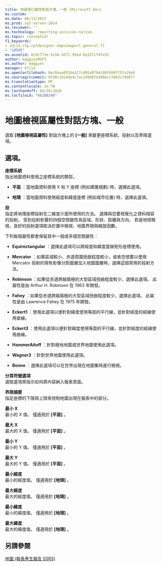 ```yaml
---
title: 地圖視口屬性對話方塊、一般 |Microsoft Docs
ms.custom: ''
ms.date: 06/13/2017
ms.prod: sql-server-2014
ms.reviewer: ''
ms.technology: reporting-services-native
ms.topic: conceptual
f1_keywords:
- sql12.rtp.rptdesigner.mapviewport.general.f1
- "10505"
ms.assetid: 6c9c773e-5c56-4571-95ed-8a157cfdfe52
author: maggiesMSFT
ms.author: maggies
manager: kfile
ms.openlocfilehash: 8ec0aaa051ba317cd05a9784c80fb997f5fa19e6
ms.sourcegitcommit: 6fd8c1914de4c7ac24900fe388ecc7883c740077
ms.translationtype: MT
ms.contentlocale: zh-TW
ms.lasthandoff: 04/26/2020
ms.locfileid: "66108240"
---
```

# <a name="map-viewport-properties-dialog-box-general"></a>地圖檢視區屬性對話方塊、一般
  選取 **[地圖檢視區屬性]** 對話方塊上的 **[一般]** 來變更座標系統、投射以及界限選項。  
  
## <a name="options"></a>選項。  
 **座標系統**  
 指出地圖資料使用之座標系統的類型。  
  
-   **平面** ：當地圖資料使用 X 和 Y 座標 (例如建置規劃) 時，選擇此選項。  
  
-   **地理** ：當地圖資料使用經度和緯度座標 (例如城市位置) 時，選擇此選項。  
  
 **投**  
 指定將地理座標投射在二維度介面所使用的方法。 選擇與您要視覺化之資料相容的投射。 受到投射影響的四個空間屬性為區域、形狀、距離與方向。 若是地球檢視，良好的投射選項取決於置中檢視、地圖界限與縮放因數。  
  
 下列每個屬性都會保留其中一個或多個空間屬性：  
  
-   **Equirectangular** ：選擇此選項可以將經度和緯度當做矩形座標使用。  
  
-   **Mercator** ：如果區域較小、赤道周圍扭曲程度較小，或者您想要以使用 Mercator 投射的現有影像分割圖層加入地圖圖層時，選擇這個常用的投射方法。  
  
-   **Robinson** ：如果從赤道跨越兩極的大型區域扭曲程度較少，選擇此選項。 此屬性是由 Arthur H. Robinson 在 1963 年開發。  
  
-   **Fahey** ：如果從赤道跨越兩極的大型區域扭曲程度較少，選擇此選項。 此屬性是由 Lawrence Fahey 在 1975 年開發。  
  
-   **Eckert1** ：使用此選項以便針對緯度使用等距的平行線，並針對經度的經線使用直線。  
  
-   **Eckert3** ：使用此選項以便針對緯度使用等距的平行線，並針對經度的經線使用曲線。  
  
-   **HammerAitoff** ：針對極地地圖或世界地圖使用此選項。  
  
-   **Wagner3** ：針對世界地圖使用此選項。  
  
-   **Bonne** ：選擇此選項可以在世界出現在地圖集時進行檢視。  
  
 **分頁符號選項**  
 選取選項來指示如何將內容納入報表頁面。  
  
 **界限摘要**  
 指定座標的下限與上限來控制地圖出現在報表中的部分。  
  
 **最小 X**  
 最小的 X 值。 僅適用於 **[平面]** 。  
  
 **最大 X**  
 最大的 X 值。 僅適用於 **[平面]** 。  
  
 **最小 Y**  
 最小的 Y 值。 僅適用於 **[平面]** 。  
  
 **最大 Y**  
 最大的 Y 值。 僅適用於 **[平面]** 。  
  
 **最小經度**  
 最小的經度值。 僅適用於 **[地理]** 。  
  
 **最大經度**  
 最大的經度值。 僅適用於 **[地理]** 。  
  
 **最小緯度**  
 最小的緯度值。 僅適用於 **[地理]** 。  
  
 **最大緯度**  
 最大的緯度值。 僅適用於 **[地理]** 。  
  
## <a name="see-also"></a>另請參閱  
 [地圖 &#40;報表產生器及 SSRS&#41;](report-design/maps-report-builder-and-ssrs.md)  
  
  

